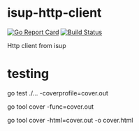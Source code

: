 # isup-http-client

[![Go Report Card](https://goreportcard.com/badge/github.com/psenna/isup-http-client)](https://goreportcard.com/report/github.com/psenna/isup-http-client)
[![Build Status](https://travis-ci.org/psenna/isup-http-client.svg?branch=master)](https://travis-ci.org/psenna/isup-http-client)

Http client from isup

# testing 

go test ./... -coverprofile=cover.out

go tool cover -func=cover.out

go tool cover -html=cover.out -o cover.html

